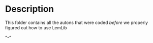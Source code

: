 # Description

This folder contains all the autons that were coded _before_ we properly figured out how to use LemLib 

^-^